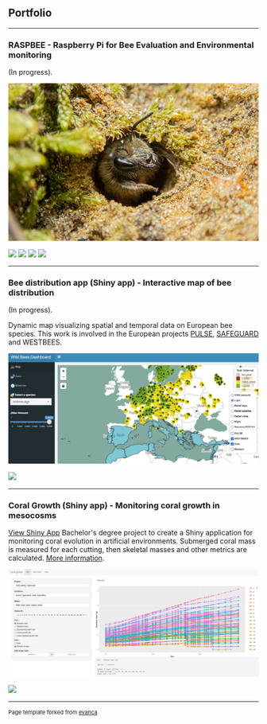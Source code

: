 ## Portfolio

---
### RASPBEE - Raspberry Pi for Bee Evaluation and Environmental monitoring 
(In progress).


<img src="images/Colletes_cunicularius_PS_compress25pct.png?raw=true"/>

[![](https://img.shields.io/badge/Python-white?logo=Python)](#) [![](https://img.shields.io/badge/PyTorch-white?logo=PyTorch&logoColor=%23EE4C2C)](#) [![](https://img.shields.io/badge/numpy-white?logo=numpy&logoColor=%23013243)](#) [![](https://img.shields.io/badge/Pandas-white?logo=pandas&logoColor=%23150458)](#) 


---
### Bee distribution app (Shiny app) - Interactive map of bee distribution
(In progress).


Dynamic map visualizing spatial and temporal data on European bee species. This work is involved in the European projects <a href="https://www.iucnredlist.org/regions/european-red-list">PULSE</a>, <a href="https://www.safeguard.biozentrum.uni-wuerzburg.de/Default.aspx">SAFEGUARD</a> and WESTBEES.

<img src="images/Wild_Bees_Map.png?raw=true"/>

[![](https://img.shields.io/badge/R-white?logo=R&logoColor=%23276DC3)](#) 

---

### Coral Growth (Shiny app) - Monitoring coral growth in mesocosms
[View Shiny App](https://jack177.shinyapps.io/coralgrowth/)
Bachelor's degree project to create a Shiny application for monitoring coral evolution in artificial environments. Submerged coral mass is measured for each cutting, then skeletal masses and other metrics are calculated. 
<a href="https://econum.github.io/coral_growth001_book/">More information</a>.

<img src="images/Coral_Growth.png?raw=true"/>

[![](https://img.shields.io/badge/R-white?logo=R&logoColor=%23276DC3)](#) 



---
<p style="font-size:11px">Page template forked from <a href="https://github.com/evanca/quick-portfolio">evanca</a></p>
<!-- Remove above link if you don't want to attibute -->
